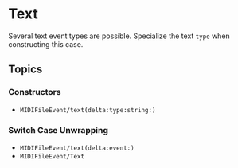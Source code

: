 # Text

Several text event types are possible. Specialize the text `type` when constructing this case.

## Topics

### Constructors

- ``MIDIFileEvent/text(delta:type:string:)``

### Switch Case Unwrapping

- ``MIDIFileEvent/text(delta:event:)``
- ``MIDIFileEvent/Text``
